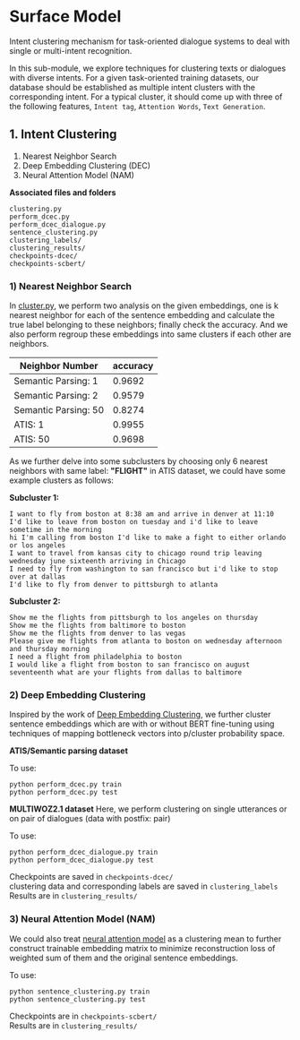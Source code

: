 # Surface Model

Intent clustering mechanism for task-oriented dialogue systems to deal with single or multi-intent recognition.

In this sub-module, we explore techniques for clustering texts or dialogues with diverse intents. For a given task-oriented training datasets,
our database should be established as multiple intent clusters
with the corresponding intent. For a typical cluster, it should come up with three of the following features, `Intent tag`, `Attention Words`, `Text Generation`.

## 1. Intent Clustering

1. Nearest Neighbor Search
2. Deep Embedding Clustering (DEC)
3. Neural Attention Model (NAM)

**Associated files and folders**
>  
    clustering.py
    perform_dcec.py
    perform_dcec_dialogue.py
    sentence_clustering.py
    clustering_labels/
    clustering_results/
    checkpoints-dcec/
    checkpoints-scbert/
    
### 1) Nearest Neighbor Search

In [cluster.py](https://github.com/waynewu6250/Multi-intent-dialoguer/blob/master/clustering.py), we perform two analysis on the given embeddings, one is k nearest neighbor for each of the sentence embedding and calculate the true label belonging to these neighbors; finally check the accuracy. And we also perform regroup these embeddings into same clusters if each other are neighbors.


|    Neighbor Number     | accuracy |
|      ------------      | -------- | 
| Semantic Parsing: 1    |  0.9692  | 
| Semantic Parsing: 2    |  0.9579  | 
| Semantic Parsing: 50   |  0.8274  | 
| ATIS: 1                |  0.9955  |
| ATIS: 50               |  0.9698  |

As we further delve into some subclusters by choosing only 6 nearest neighbors with same label:
**"FLIGHT"** in ATIS dataset, we could have some example clusters as follows:

**Subcluster 1:**
>

    I want to fly from boston at 8:38 am and arrive in denver at 11:10
    I'd like to leave from boston on tuesday and i'd like to leave sometime in the morning
    hi I'm calling from boston I'd like to make a fight to either orlando or los angeles
    I want to travel from kansas city to chicago round trip leaving wednesday june sixteenth arriving in Chicago
    I need to fly from washington to san francisco but i'd like to stop over at dallas
    I'd like to fly from denver to pittsburgh to atlanta

**Subcluster 2:**
>
    Show me the flights from pittsburgh to los angeles on thursday
    Show me the flights from baltimore to boston
    Show me the flights from denver to las vegas
    Please give me flights from atlanta to boston on wednesday afternoon and thursday morning
    I need a flight from philadelphia to boston
    I would like a flight from boston to san francisco on august seventeenth what are your flights from dallas to baltimore

### 2) Deep Embedding Clustering
Inspired by the work of [Deep Embedding Clustering](http://proceedings.mlr.press/v48/xieb16.pdf), we further cluster sentence embeddings which are with or without BERT fine-tuning using techniques of mapping bottleneck vectors into p/cluster probability space. <br>

**ATIS/Semantic parsing dataset**

To use:
>
    python perform_dcec.py train
    python perform_dcec.py test

**MULTIWOZ2.1 dataset**
Here, we perform clustering on single utterances or on pair of dialogues (data with postfix: pair)

To use:
>
    python perform_dcec_dialogue.py train
    python perform_dcec_dialogue.py test

Checkpoints are saved in ``checkpoints-dcec/`` <br>
clustering data and corresponding labels are saved in ``clustering_labels`` <br>
Results are in ``clustering_results/``


### 3) Neural Attention Model (NAM)
We could also treat [neural attention model](https://www.comp.nus.edu.sg/~leews/publications/acl17.pdf) as a clustering mean to further construct trainable embedding matrix to minimize reconstruction loss of weighted sum of them and the original sentence embeddings.

To use:
>
    python sentence_clustering.py train
    python sentence_clustering.py test

Checkpoints are in ``checkpoints-scbert/`` <br>
Results are in ``clustering_results/``